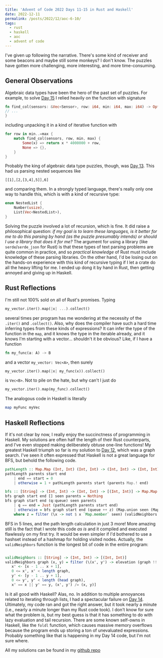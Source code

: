 ```yaml
---
title: 'Advent of Code 2022 Days 11-15 in Rust and Haskell'
date: 2022-12-11
permalink: /posts/2022/12/aoc-6-10/
tags:
  - rust
  - haskell
  - aoc
  - advent of code
---
```


I've given up following the narrative. There's some kind of receiver and some beacons and maybe still some monkeys? I don't know. The puzzles have gotten more challenging, more interesting, and more time-consuming.


## General Observations

Algebraic data types have been the hero of the past set of puzzles. For example, to solve [Day 15](https://adventofcode.com/2022/day/15) I relied heavily on the function with signature

```rust
fn find_col(sensors: &Vec<Sensor>, row: i64, min: i64, max: i64) -> Option<i64> {
// ...
}
```
including unpacking it in a kind of iterative function with

```rust
for row in min..=max {
    match find_col(sensors, row, min, max) {
        Some(x) => return x * 4000000 + row,
        None => {},
    }
}
```

Probably the king of algebraic data type puzzles, though, was [Day 13](https://adventofcode.com/2022/day/13). This had us parsing nested sequences like

```
[[1],[2,[3,4],5]],6]
```

and comparing them. In a strongly typed language, there's really only one way to handle this, which is with a kind of recursive type:

```rust
enum NestedList {
    Number(usize),
    List(Vec<NestedList>),
}
```

Solving the puzzle involved a lot of recursion, which is fine. It did raise a philosophical question: *if my goal is to learn these languages, is it better for me to do this parsing by hand (as the puzzle presumably intends) or should I use a library that does it for me?* The argument for using a library (like `serde`/`serde_json` for Rust) is that these types of text parsing problems are quite common in practice, and so *practical knowledge* of Rust must include knowledge of these parsing libraries. On the other hand, I'd be losing out on the hands-on experience with this kind of recursive typing if I let a crate do all the heavy lifting for me. I ended up dong it by hand in Rust, then getting annoyed and giving up in Haskell.

## Rust Reflections

I'm still not 100% sold on all of Rust's promises. Typing 

```rust
my_vector.iter().map(|x| ...).collect()
```

several times per program has me wondering at the necessity of the `.iter()` and `.collect()`. Also, why does the compiler have such a hard time inferring types from these kinds of expressions? It can infer the type of the function in the `map`, and it knows the type in the iterable already, and it knows I'm starting with a vector... shouldn't it be obvious? Like, if I have a function

```rust
fn my_func(a: A) -> B
```

and a vector `my_vector: Vec<A>`, then surely

```rust
my_vector.iter().map(|x| my_func(x)).collect()
```

is `Vec<B>`. Not to pile on the hate, but why can't I just do

```rust
my_vector.iter().map(my_func).collect()
```

The analogous code in Haskell is literally

```haskell
map myFunc myVec
```
## Haskell Reflections

If it's not clear by now, I really enjoy the succinctness of programming in Haskell. My solutions are often half the length of their Rust counterparts, and I've even stopped making deliberately obtuse one-line functions! My greatest Haskell triumph so far is my solution to [Day 12](https://adventofcode.com/2022/day/12), which was a graph search. I've seen it often expressed that Haskell is not a great language for BFS, but behold the following code.

```haskell
pathLength :: Map.Map (Int, Int) (Int, Int) -> (Int, Int) -> (Int, Int) -> Int
pathLength parents start end
    | end == start = 0
    | otherwise = 1 + pathLength parents start (parents Map.! end)

bfs :: [String] -> (Int, Int) -> (Int, Int) -> [(Int, Int)] -> Map.Map (Int, Int) Bool -> Map.Map (Int, Int) (Int, Int) -> Maybe Int
bfs graph start end [] seen parents = Nothing
bfs graph start end (q:queue) seen parents
    | q == end = Just (pathLength parents start end)
    | otherwise = bfs graph start end (queue ++ z) (Map.union seen (Map.fromList [(z', True) | z' <- z])) (Map.union (Map.fromList [(z', q) | z' <- z]) parents)
    where z = filter (\x -> not $ x `Map.member` seen) (validNeighbors graph q)
```

BFS in 5 lines, and the path length calculation in just 3 more! More amazing still is the fact that I wrote this code *as is* and it compiled and executed flawlessly on my first try. It would be even simpler if I'd bothered to use a hashset instead of a hashmap for holding visited nodes. Actually, the `validNeighbors` function is the longest bit of code in the entire program:

```haskell

validNeighbors :: [String] -> (Int, Int) -> [(Int, Int)]
validNeighbors graph (x, y) = filter (\(x', y') -> elevation (graph !! x !! y) >= elevation (graph !! x' !! y') - 1)[(x', y') |
   x' <- [x - 1 .. x + 1],
   0 <= x', x' < length graph,
   y' <- [y - 1 .. y + 1],
   0 <= y', y' < length (head graph),
   x' == x || y' == y, (x', y') /= (x, y)]
```

Is it all good with Haskell? Alas, no. In addition to multiple annoyances related to iterating through lists, I had a spectacular failure on [Day 14](https://adventofcode.com/2022/day/14). Ultimately, my code ran and got the right answer, but it took nearly a minute (i.e., nearly a minute longer than my Rust code took). I don't know for sure what the problem is, but my best guess is that it has something to do with lazy evaluation and tail recursion. There are some known self-owns in Haskell, like the `foldl` function, which causes massive memory overflows because the program ends up storing a ton of unevaluated expressions. Probably something like that is happening in my Day 14 code, but I'm not sure where.

All my solutions can be found in my [github repo](https://github.com/jmkopper/Advent-of-Code-2022/)
